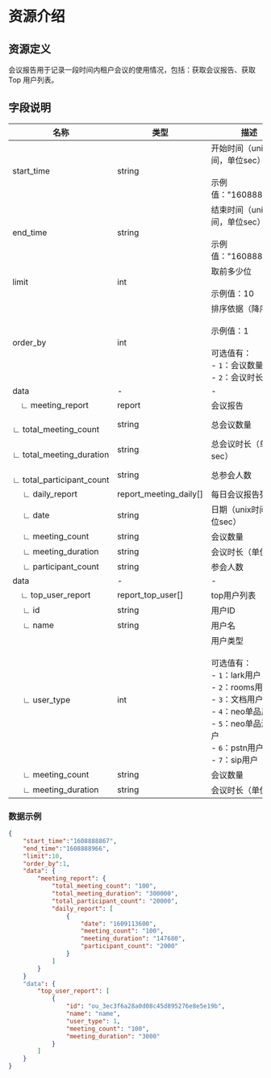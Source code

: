 #  资源介绍
##  资源定义
会议报告用于记录一段时间内租户会议的使用情况，包括：获取会议报告、获取 Top 用户列表。

##  字段说明
| 名称 | 类型 | 描述 |
| --- | --- | --- |
| start_time | string | 开始时间（unix时间，单位sec）<br><br>示例值："1608888867" |
| end_time | string | 结束时间（unix时间，单位sec）<br><br>示例值："1608888966" |
| limit | int | 取前多少位<br><br>示例值：10 |
| order_by | int | 排序依据（降序）<br><br>示例值：1<br> <br>可选值有：<br>- `1`：会议数量<br>- `2`：会议时长 |
| data | - | - |
| &emsp;∟&nbsp;meeting_report | report | 会议报告 |
| &emsp; ∟&nbsp;total_meeting_count | string | 总会议数量 |
| &emsp; ∟&nbsp;total_meeting_duration | string | 总会议时长（单位sec） |
| &emsp; ∟&nbsp;total_participant_count | string | 总参会人数 |
| &emsp; ∟&nbsp;daily_report | report_meeting_daily[] | 每日会议报告列表 |
| &emsp; ∟&nbsp;date | string | 日期（unix时间，单位sec） |
| &emsp; ∟&nbsp;meeting_count | string | 会议数量 |
| &emsp; ∟&nbsp;meeting_duration | string | 会议时长（单位sec） |
| &emsp; ∟&nbsp;participant_count | string | 参会人数 |
| data | - | - |
| &emsp;∟&nbsp;top_user_report | report_top_user[] | top用户列表 |
| &emsp; ∟&nbsp;id | string | 用户ID |
| &emsp; ∟&nbsp;name | string | 用户名 |
| &emsp; ∟&nbsp;user_type | int | 用户类型<br> <br>可选值有：<br>- `1`：lark用户<br>- `2`：rooms用户<br>- `3`：文档用户<br>- `4`：neo单品用户<br>- `5`：neo单品游客用户<br>- `6`：pstn用户<br>- `7`：sip用户 |
| &emsp; ∟&nbsp;meeting_count | string | 会议数量 |
| &emsp; ∟&nbsp;meeting_duration | string | 会议时长（单位sec） |


###  数据示例
```json
{
    "start_time":"1608888867",
    "end_time":"1608888966",
    "limit":10,
    "order_by":1,
    "data": {
        "meeting_report": {
            "total_meeting_count": "100",
            "total_meeting_duration": "300000",
            "total_participant_count": "20000",
            "daily_report": [
                {
                    "date": "1609113600",
                    "meeting_count": "100",
                    "meeting_duration": "147680",
                    "participant_count": "2000"
                }
            ]
        }
    }
    "data": {
        "top_user_report": [
            {
                "id": "ou_3ec3f6a28a0d08c45d895276e8e5e19b",
                "name": "name",
                "user_type": 1,
                "meeting_count": "100",
                "meeting_duration": "3000"
            }
        ]
    }
}
```